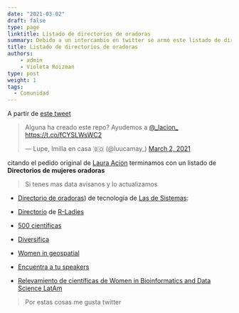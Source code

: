 ```yaml
---
date: "2021-03-02"
draft: false
type: page
linktitle: Listado de directorios de oradoras
summary: Debido a un intercambio en twitter se armó este listado de directorios de oradoras mujeres.
title: Listado de directorios de oradoras
authors: 
    - admin
    - Violeta Roizman
type: post
weight: 1
tags: 
  - Comunidad
---
```


A partir de [este tweet](https://twitter.com/luucamay_/status/1366799469698834434?s=20)

<blockquote class="twitter-tweet"><p lang="es" dir="ltr">Alguna ha creado este repo? Ayudemos a <a href="https://twitter.com/_lacion_?ref_src=twsrc%5Etfw">@_lacion_</a> <a href="https://t.co/fCYSLWsWC2">https://t.co/fCYSLWsWC2</a></p>&mdash; Lupe, Imilla en casa 🇧🇴 (@luucamay_) <a href="https://twitter.com/luucamay_/status/1366799469698834434?ref_src=twsrc%5Etfw">March 2, 2021</a></blockquote> <script async src="https://platform.twitter.com/widgets.js" charset="utf-8"></script> 

citando el pedido original de [Laura Acion](https://lacion.rbind.io/) terminamos con un listado de **Directorios de mujeres oradoras**

> Si tenes mas data avisanos y lo actualizamos

* [Directorio de oradoras](https://github.com/lasdesistemas/speakers-tecnologia)) de tecnología de [Las de Sistemas](https://twitter.com/lasdesistemas/status/1273374539888672774?s=20): 

* [Directorio](https://rladies.org/directory/) de [R-Ladies](https://rladies.org/) 

* [500 científicas](https://500womenscientists.org/request-a-scientist)

* [Diversifica](https://diversifyeeb.com)

* [Women in geospatial](https://www.womeningeospatial.org/join/speakers-database)

* [Encuentra a tu speakers](https://speakerinnen.org/)

* [Relevamiento de científicas de Women in Bioinformatics and Data Science LatAm]( https://t.co/nI8rHED8ry?amp=1)

> Por estas cosas me gusta twitter